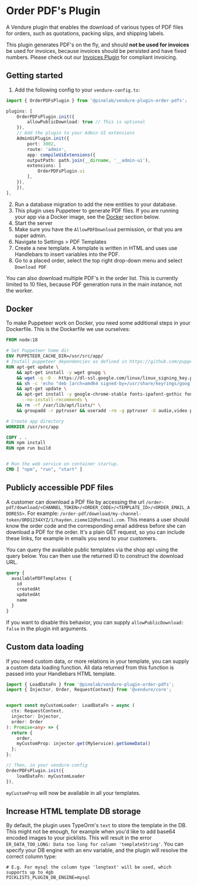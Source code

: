 # Order PDF's Plugin

A Vendure plugin that enables the download of various types of PDF files for orders, such as quotations, packing slips, and shipping labels.

This plugin generates PDF's on the fly, and should **not be used for invoices** be used for invoices, because invoices should be persisted and have fixed numbers. Please check out our [Invoices Plugin](https://plugins.pinelab.studio/plugin/pinelab-invoice-plugin/) for compliant invoicing.

## Getting started

1. Add the following config to your `vendure-config.ts`:

```ts
import { OrderPDFsPlugin } from '@pinelab/vendure-plugin-order-pdfs';

plugins: [
    OrderPDFsPlugin.init({
        allowPublicDownload: true // This is optional
    }),
    // Add the plugin to your Admin UI extensions
    AdminUiPlugin.init({
        port: 3002,
        route: 'admin',
        app: compileUiExtensions({
        outputPath: path.join(__dirname, '__admin-ui'),
        extensions: [
            OrderPDFsPlugin.ui
        ],
    }),
    }),
],
```

2. Run a database migration to add the new entities to your database.
3. This plugin uses Puppeteer to generate PDF files. If you are running your app via a Docker image, see the [Docker](#docker) section below.
4. Start the server
5. Make sure you have the `AllowPDFDownload` permission, or that you are super admin.
6. Navigate to Settings > PDF Templates
7. Create a new template. A template is written in HTML and uses use Handlebars to insert variables into the PDF.
8. Go to a placed order, select the top right drop-down menu and select `Download PDF`

You can also download multiple PDF's in the order list. This is currently limited to 10 files, because PDF generation runs in the main instance, not the worker.

## Docker

To make Puppeteer work on Docker, you need some additional steps in your Dockerfile. This is the Dockerfile we use ourselves:

```Dockerfile
FROM node:18

# Set Puppeteer home dir
ENV PUPPETEER_CACHE_DIR=/usr/src/app/
# Install puppeteer dependencies as defined in https://github.com/puppeteer/puppeteer/blob/main/docker/Dockerfile
RUN apt-get update \
    && apt-get install -y wget gnupg \
    && wget -q -O - https://dl-ssl.google.com/linux/linux_signing_key.pub | gpg --dearmor -o /usr/share/keyrings/googlechrome-linux-keyring.gpg \
    && sh -c 'echo "deb [arch=amd64 signed-by=/usr/share/keyrings/googlechrome-linux-keyring.gpg] https://dl-ssl.google.com/linux/chrome/deb/ stable main" >> /etc/apt/sources.list.d/google.list' \
    && apt-get update \
    && apt-get install -y google-chrome-stable fonts-ipafont-gothic fonts-wqy-zenhei fonts-thai-tlwg fonts-khmeros fonts-kacst fonts-freefont-ttf libxss1 dbus dbus-x11 \
      --no-install-recommends \
    && rm -rf /var/lib/apt/lists/* \
    && groupadd -r pptruser && useradd -rm -g pptruser -G audio,video pptruser

# Create app directory
WORKDIR /usr/src/app

COPY . .
RUN npm install
RUN npm run build


# Run the web service on container startup.
CMD [ "npm", "run", "start" ]
```

## Publicly accessible PDF files

A customer can download a PDF file by accessing the url `/order-pdf/download/<CHANNEL_TOKEN>/<ORDER_CODE>/<TEMPLATE_ID>/<ORDER_EMAIL_ADDRESS>`. For example: `/order-pdf/download/my-channel-token/ORD1234XYZ/1/hayden.zieme12@hotmail.com`. This means a user should know the order code and the corresponding email address before she can download a PDF for the order. It's a plain GET request, so you can include these links, for example in emails you send to your customers.

You can query the available public templates via the shop api using the query below. You can then use the returned ID to construct the download URL.

```graphql
query {
  availablePDFTemplates {
    id
    createdAt
    updatedAt
    name
  }
}
```

If you want to disable this behavior, you can supply `allowPublicDownload: false` in the plugin init arguments.

## Custom data loading

If you need custom data, or more relations in your template, you can supply a custom data loading function. All data returned from this function is passed into your Handlebars HTML template.

```ts
import { LoadDataFn } from '@pinelab/vendure-plugin-order-pdfs';
import { Injector, Order, RequestContext} from '@vendure/core';


export const myCustomLoader: LoadDataFn = async (
  ctx: RequestContext,
  injector: Injector,
  order: Order
): Promise<any> => {
  return {
    order,
    myCustomProp: injector.get(MyService).getSomeData()
  };
};

// Then, in your vendure-config
OrderPDFsPlugin.init({
    loadDataFn: myCustomLoader
}),
```

`myCustomProp` will now be available in all your templates.

## Increase HTML template DB storage

By default, the plugin uses TypeOrm's `text` to store the template in the DB. This might not be enough, for example when you'd like to add base64 encoded images to your picklists. This will result in the error `ER_DATA_TOO_LONG: Data too long for column 'templateString'`. You can specify your DB engine with an env variable, and the plugin will resolve the correct column type:

```shell
# E.g. For mysql the column type 'longtext' will be used, which supports up to 4gb
PICKLISTS_PLUGIN_DB_ENGINE=mysql
```
